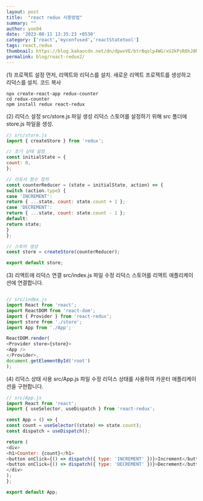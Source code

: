 ```yaml
---
layout: post
title:  "react redux 사용방법"
summary: ""
author: yoo94
date: '2023-08-11 13:35:23 +0530'
category: ['react','myconfused','reactStatetool']
tags: react,redux
thumbnail: https://blog.kakaocdn.net/dn/dpwvVE/btrBqolp4WG/xU2kPsR8hJ0Rpx9B1LSoZ1/img.png
permalink: blog/react-redux2/
---
```


(1) 프로젝트 설정
   먼저, 리액트와 리덕스를 설치. 새로운 리액트 프로젝트를 생성하고 리덕스를 설치.
코드 복사
```shell
npx create-react-app redux-counter
cd redux-counter
npm install redux react-redux
```

(2) 리덕스 설정
   src/store.js 파일 생성
   리덕스 스토어를 설정하기 위해 src 폴더에 store.js 파일을 생성.

```javascript
// src/store.js
import { createStore } from 'redux';

// 초기 상태 설정
const initialState = {
count: 0,
};

// 리듀서 함수 정의
const counterReducer = (state = initialState, action) => {
switch (action.type) {
case 'INCREMENT':
return { ...state, count: state.count + 1 };
case 'DECREMENT':
return { ...state, count: state.count - 1 };
default:
return state;
}
};

// 스토어 생성
const store = createStore(counterReducer);

export default store;
```

(3) 리액트에 리덕스 연결
   src/index.js 파일 수정
   리덕스 스토어를 리액트 애플리케이션에 연결합니다.

```javascript

// src/index.js
import React from 'react';
import ReactDOM from 'react-dom';
import { Provider } from 'react-redux';
import store from './store';
import App from './App';

ReactDOM.render(
<Provider store={store}>
<App />
</Provider>,
document.getElementById('root')
);

````

(4) 리덕스 상태 사용
src/App.js 파일 수정
리덕스 상태를 사용하여 카운터 애플리케이션을 구현합니다.

```javascript
// src/App.js
import React from 'react';
import { useSelector, useDispatch } from 'react-redux';

const App = () => {
const count = useSelector((state) => state.count);
const dispatch = useDispatch();

return (
<div>
<h1>Counter: {count}</h1>
<button onClick={() => dispatch({ type: 'INCREMENT' })}>Increment</button>
<button onClick={() => dispatch({ type: 'DECREMENT' })}>Decrement</button>
</div>
);
};

export default App;
```
